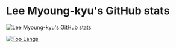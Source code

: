 # Lee Myoung-kyu's GitHub stats
[![Lee Myoung-kyu's GitHub stats](https://github-readme-stats.vercel.app/api?username=lmk&show_icons=true&count_private=true)](https://github-readme-stats.vercel.app/api?username=lmk&show_icons=true)

[![Top Langs](https://github-readme-stats.vercel.app/api/top-langs/?username=lmk&layout=compact&exclude_repo=docker_presentation,ace,reveal.js,note)](https://github.com/lmk/)
